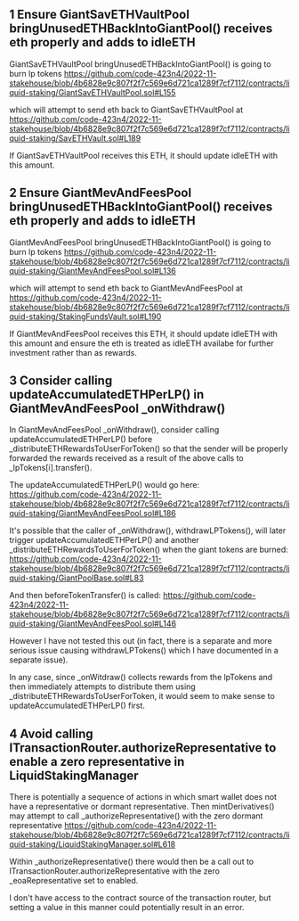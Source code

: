 ## 1 Ensure GiantSavETHVaultPool bringUnusedETHBackIntoGiantPool() receives eth properly and adds to idleETH

GiantSavETHVaultPool bringUnusedETHBackIntoGiantPool() is going to burn lp tokens
https://github.com/code-423n4/2022-11-stakehouse/blob/4b6828e9c807f2f7c569e6d721ca1289f7cf7112/contracts/liquid-staking/GiantSavETHVaultPool.sol#L155

which will attempt to send eth back to GiantSavETHVaultPool at
https://github.com/code-423n4/2022-11-stakehouse/blob/4b6828e9c807f2f7c569e6d721ca1289f7cf7112/contracts/liquid-staking/SavETHVault.sol#L189

If GiantSavETHVaultPool receives this ETH, it should update idleETH with this amount.



## 2 Ensure GiantMevAndFeesPool bringUnusedETHBackIntoGiantPool() receives eth properly and adds to idleETH

GiantMevAndFeesPool bringUnusedETHBackIntoGiantPool() is going to burn lp tokens
https://github.com/code-423n4/2022-11-stakehouse/blob/4b6828e9c807f2f7c569e6d721ca1289f7cf7112/contracts/liquid-staking/GiantMevAndFeesPool.sol#L136

which will attempt to send eth back to GiantMevAndFeesPool at
https://github.com/code-423n4/2022-11-stakehouse/blob/4b6828e9c807f2f7c569e6d721ca1289f7cf7112/contracts/liquid-staking/StakingFundsVault.sol#L190

If GiantMevAndFeesPool receives this ETH, it should update idleETH with this amount and ensure the eth is treated as idleETH availabe for further investment rather than as rewards.


## 3 Consider calling updateAccumulatedETHPerLP() in GiantMevAndFeesPool _onWithdraw()

In GiantMevAndFeesPool _onWithdraw(), consider calling updateAccumulatedETHPerLP() before _distributeETHRewardsToUserForToken() so that the sender will be properly forwarded the rewards received as a result of the above calls to _lpTokens[i].transfer().

The updateAccumulatedETHPerLP() would go here:
https://github.com/code-423n4/2022-11-stakehouse/blob/4b6828e9c807f2f7c569e6d721ca1289f7cf7112/contracts/liquid-staking/GiantMevAndFeesPool.sol#L186

It's possible that the caller of _onWithdraw(), withdrawLPTokens(), will later trigger updateAccumulatedETHPerLP() and another _distributeETHRewardsToUserForToken() when the giant tokens are burned:
https://github.com/code-423n4/2022-11-stakehouse/blob/4b6828e9c807f2f7c569e6d721ca1289f7cf7112/contracts/liquid-staking/GiantPoolBase.sol#L83

And then beforeTokenTransfer() is called:
https://github.com/code-423n4/2022-11-stakehouse/blob/4b6828e9c807f2f7c569e6d721ca1289f7cf7112/contracts/liquid-staking/GiantMevAndFeesPool.sol#L146

However I have not tested this out (in fact, there is a separate and more serious issue causing withdrawLPTokens() which I have documented in a separate issue).

In any case, since _onWitdraw() collects rewards from the lpTokens and then immediately attempts to distribute them using _distributeETHRewardsToUserForToken, it would seem to make sense to updateAccumulatedETHPerLP() first.



## 4 Avoid calling ITransactionRouter.authorizeRepresentative to enable a zero representative in LiquidStakingManager

There is potentially a sequence of actions in which smart wallet does not have a representative or dormant representative. Then mintDerivatives() may attempt to call _authorizeRepresentative() with the zero dormant representative
https://github.com/code-423n4/2022-11-stakehouse/blob/4b6828e9c807f2f7c569e6d721ca1289f7cf7112/contracts/liquid-staking/LiquidStakingManager.sol#L618

Within _authorizeRepresentative() there would then be a call out to ITransactionRouter.authorizeRepresentative with the zero _eoaRepresentative set to enabled.

I don't have access to the contract source of the transaction router, but setting a value in this manner could potentially result in an error.